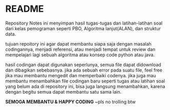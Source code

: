 # README

Repository Notes ini menyimpan hasil tugas-tugas dan latihan-latihan soal dari kelas pemograman seperti PBO, Algoritma lanjut(ALAN), dan struktur data.

tujuan repoitory ini agar dapat membantu siapa saja dengan masalah codingannya, menjadi referensi, atau menjadi tempat untuk review dan mempelajari lagi sebuah algoritma atau konsep code python atau java.

hasil codingan dapat digunakan seperlunya, semua file dapat didownload dan dibagikan sebebasnya.
jika ada sebuah error pada suatu file, feel free jika mau membantu mengedit dan memperbaiki codenya.
jika juga mau membantu menambahkan file codingan baru seperti tugas atau latihan soal yang belum ada di repository ini, bisa juga langsung menambahkan, karena dengan begitu semua dapat membantu satu sama lain.

**SEMOGA MEMBANTU & HAPPY CODING**
~pls no trolling btw
